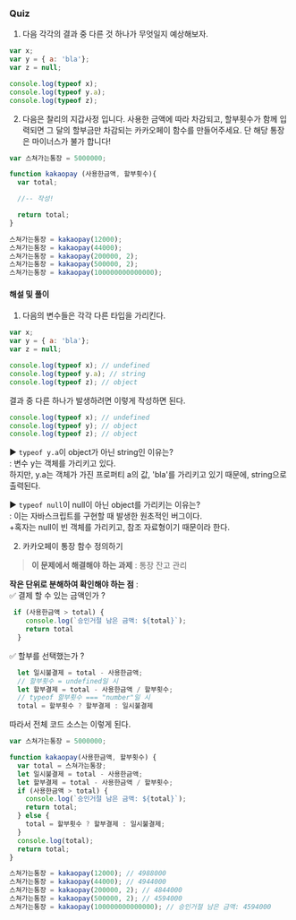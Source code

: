 ### Quiz 

1. 다음 각각의 결과 중 다른 것 하나가 무엇일지 예상해보자.

```javascript
var x;
var y = { a: 'bla'};
var z = null;

console.log(typeof x);
console.log(typeof y.a);
console.log(typeof z);
```

2. 다음은 찰리의 지갑사정 입니다. 사용한 금액에 따라 차감되고, 할부횟수가 함께 입력되면 그 달의 할부금만 차감되는 카카오페이 함수를 만들어주세요. 단 해당 통장은 마이너스가 불가 합니다!

```javascript
var 스쳐가는통장 = 5000000;

function kakaopay (사용한금액, 할부횟수){
  var total;

  //-- 작성!

  return total;
}

스쳐가는통장 = kakaopay(12000);
스쳐가는통장 = kakaopay(44000);
스쳐가는통장 = kakaopay(200000, 2);
스쳐가는통장 = kakaopay(500000, 2);
스쳐가는통장 = kakaopay(100000000000000);
```

#### 해설 및 풀이

1. 다음의 변수들은 각각 다른 타입을 가리킨다.

```javascript
var x;
var y = { a: 'bla'};
var z = null;

console.log(typeof x); // undefined
console.log(typeof y.a); // string
console.log(typeof z); // object
```

결과 중 다른 하나가 발생하려면 이렇게 작성하면 된다.
```js
console.log(typeof x); // undefined
console.log(typeof y); // object
console.log(typeof z); // object
```
▶ `typeof y.a`이 object가 아닌 string인 이유는?</br>
 : 변수 y는 객체를 가리키고 있다.</br> 하지만, y.a는 객체가 가진 프로퍼티 a의 값, 'bla'를 가리키고 있기 때문에, string으로 출력된다.

▶ `typeof null`이 null이 아닌 object를 가리키는 이유는?</br>
 : 이는 자바스크립트를 구현할 때 발생한 원초적인 버그이다. </br>
 +혹자는 null이 빈 객체를 가리키고, 참조 자료형이기 때문이라 한다.</br>
 
2. 카카오페이 통장 함수 정의하기

> **이 문제에서 해결해야 하는 과제** : 통장 잔고 관리

**작은 단위로 분해하여 확인해야 하는 점** : </br>
✅ 결제 할 수 있는 금액인가 ?</br>
```js
 if (사용한금액 > total) {
    console.log(`승인거절 남은 금액: ${total}`);
    return total
  } 
```
✅ 할부를 선택했는가 ? </br>

```js
  let 일시불결제 = total - 사용한금액; 
  // 할부횟수 = undefined일 시
  let 할부결제 = total - 사용한금액 / 할부횟수; 
  // typeof 할부횟수 === "number"일 시
  total = 할부횟수 ? 할부결제 : 일시불결제
```

따라서 전체 코드 소스는 이렇게 된다.

```js
var 스쳐가는통장 = 5000000;

function kakaopay(사용한금액, 할부횟수) {
  var total = 스쳐가는통장;
  let 일시불결제 = total - 사용한금액;
  let 할부결제 = total - 사용한금액 / 할부횟수;
  if (사용한금액 > total) {
    console.log(`승인거절 남은 금액: ${total}`);
    return total;
  } else {
    total = 할부횟수 ? 할부결제 : 일시불결제;
  }
  console.log(total);
  return total;
}

스쳐가는통장 = kakaopay(12000); // 4988000
스쳐가는통장 = kakaopay(44000); // 4944000
스쳐가는통장 = kakaopay(200000, 2); // 4844000
스쳐가는통장 = kakaopay(500000, 2); // 4594000
스쳐가는통장 = kakaopay(100000000000000); // 승인거절 남은 금액: 4594000
```

